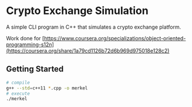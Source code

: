 # Crypto Exchange Simulation

A simple CLI program in C++ that simulates a crypto exchange platform.

Work done for [https://www.coursera.org/specializations/object-oriented-programming-s12n](https://coursera.org/share/1a79cd1126b72d6b969d975018e128c2)

## Getting Started

```bash
# compile
g++ --std=c++11 *.cpp -o merkel
# execute
./merkel
```
